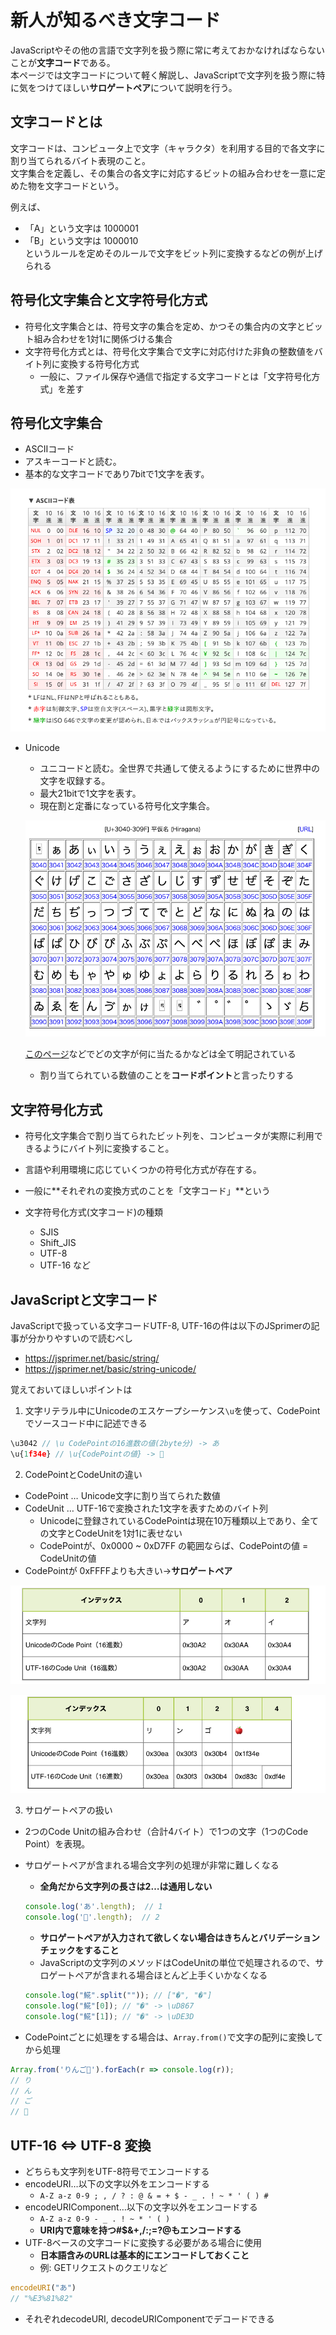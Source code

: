 # 新人が知るべき文字コード

JavaScriptやその他の言語で文字列を扱う際に常に考えておかなければならないことが**文字コード**である。  
本ページでは文字コードについて軽く解説し、JavaScriptで文字列を扱う際に特に気をつけてほしい**サロゲートペア**について説明を行う。  

## 文字コードとは

文字コードは、コンピュータ上で文字（キャラクタ）を利用する目的で各文字に割り当てられるバイト表現のこと。    
文字集合を定義し、その集合の各文字に対応するビットの組み合わせを一意に定めた物を文字コードという。  

例えば、  
- 「A」という文字は 1000001  
- 「B」という文字は 1000010  
というルールを定めそのルールで文字をビット列に変換するなどの例が上げられる

## 符号化文字集合と文字符号化方式

- 符号化文字集合とは、符号文字の集合を定め、かつその集合内の文字とビット組み合わせを1対1に関係づける集合
- 文字符号化方式とは、符号化文字集合で文字に対応付けた非負の整数値をバイト列に変換する符号化方式
  - 一般に、ファイル保存や通信で指定する文字コードとは「文字符号化方式」を差す

## 符号化文字集合

- ASCIIコード
 - アスキーコードと読む。
 - 基本的な文字コードであり7bitで1文字を表す。

 ![](./image/img1.png)

- Unicode
  - ユニコードと読む。全世界で共通して使えるようにするために世界中の文字を収録する。
  - 最大21bitで1文字を表す。
  - 現在割と定番になっている符号化文字集合。

  ![](./image/img2.png)
  
  [このページ](https://ja.wikipedia.org/wiki/Unicode%E4%B8%80%E8%A6%A7_0000-0FFF)などでどの文字が何に当たるかなどは全て明記されている
  
  - 割り当てられている数値のことを**コードポイント**と言ったりする

## 文字符号化方式

- 符号化文字集合で割り当てられたビット列を、コンピュータが実際に利用できるようにバイト列に変換すること。
- 言語や利用環境に応じていくつかの符号化方式が存在する。
- 一般に**それぞれの変換方式のことを「文字コード」**という

- 文字符号化方式(文字コード)の種類
  - SJIS
  - Shift_JIS
  - UTF-8  
  - UTF-16
など

## JavaScriptと文字コード 

JavaScriptで扱っている文字コードUTF-8, UTF-16の件は以下のJSprimerの記事が分かりやすいので読むべし

- https://jsprimer.net/basic/string/
- https://jsprimer.net/basic/string-unicode/

覚えておいてほしいポイントは

1. 文字リテラル中にUnicodeのエスケープシーケンス`\u`を使って、CodePointでソースコード中に記述できる

  ```javascript
  \u3042 // \u CodePointの16進数の値(2byte分) -> あ
  \u{1f34e} // \u{CodePointの値} -> 🍎
  ```

2. CodePointとCodeUnitの違い
  - CodePoint … Unicode文字に割り当てられた数値
  - CodeUnit … UTF-16で変換された1文字を表すためのバイト列
    - Unicodeに登録されているCodePointは現在10万種類以上であり、全ての文字とCodeUnitを1対1に表せない
    - CodePointが、0x0000 ~ 0xD7FF の範囲ならば、CodePointの値 = CodeUnitの値
  - CodePointが 0xFFFFよりも大きい→**サロゲートペア**

  ![](./image/img3.png)

  ![](./image/img4.png)

3. サロゲートペアの扱い
  - 2つのCode Unitの組み合わせ（合計4バイト）で1つの文字（1つのCode Point）を表現。
  - サロゲートペアが含まれる場合文字列の処理が非常に難しくなる
    - **全角だから文字列の長さは2…は通用しない**

    ```javascript
    console.log('あ'.length);  // 1
    console.log('🍎'.length);  // 2
    ```

    - **サロゲートペアが入力されて欲しくない場合はきちんとバリデーションチェックをすること**
    - JavaScriptの文字列のメソッドはCodeUnitの単位で処理されるので、サロゲートペアが含まれる場合ほとんど上手くいかなくなる
    
    ```javascript
    console.log("𩸽".split("")); // ["�", "�"]
    console.log("𩸽"[0]); // "�" -> \uD867
    console.log("𩸽"[1]); // "�" -> \uDE3D
    ```

  - CodePointごとに処理をする場合は、`Array.from()`で文字の配列に変換してから処理

  ```javascript
  Array.from('りんご🍎').forEach(r => console.log(r));
  // り
  // ん
  // ご
  // 🍎
  ```


## UTF-16 <=> UTF-8 変換 

- どちらも文字列をUTF-8符号でエンコードする
- encodeURI…以下の文字以外をエンコードする
  - `A-Z a-z 0-9 ; , / ? : @ & = + $ - _ . ! ~ * ' ( ) #`
- encodeURIComponent…以下の文字以外をエンコードする
  - `A-Z a-z 0-9 - _ . ! ~ * ' ( )`
  - **URI内で意味を持つ#$&+,/:;=?@もエンコードする**
- UTF-8ベースの文字コードに変換する必要がある場合に使用
  - **日本語含みのURLは基本的にエンコードしておくこと**
  - 例: GETリクエストのクエリなど

```javascript
encodeURI("あ")
// "%E3%81%82"
```

- それぞれdecodeURI, decodeURIComponentでデコードできる